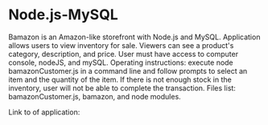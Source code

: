 # Node.js-MySQL

Bamazon is an Amazon-like storefront with Node.js and MySQL. Application allows users to view inventory for sale. Viewers can see a product's category, description, and price. 
User must have access to computer console, nodeJS, and mySQL. 
Operating instructions: execute node bamazonCustomer.js in a command line and follow prompts to select an item and the quantity of the item.
If there is not enough stock in the inventory, user will not be able to complete the transaction. Files list: bamazonCustomer.js, bamazon, and node modules.

Link to  of application:
